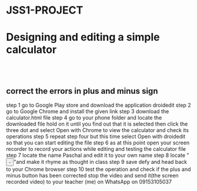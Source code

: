 # JSS1-PROJECT
<h1>Designing and editing a simple calculator </h1><br><br>
<h2>correct the errors in plus and minus sign</h2>

step 1 go to Google Play store and download the application droidedit
step 2 go to Google Chrome and install the given link 
step 3 download the calculator.html file 
step 4 go to your phone folder and locate the downloaded file hold on it until you find out that it is selected then click the three dot and select Open with Chrome to view the calculator and check its operations 
step 5 repeat step four but this time select Open with droidedit
so that you can start editing the file 
step 6 as at this point open your screen recorder to record your actions while editing and testing the calculator file
step 7 locate the name Paschal and edit it to your own name
step 8 locate  "<button onclick="appendDisplay('+')" class="operation">-</button>"and make it rhyme as thought in class
step 9 save defy and head back to your Chrome browser 
step 10 test the operation and check if the plus and minus button has been corrected
stop the video and send it(the screen recorded video) to your teacher (me) on WhatsApp on 09153105037

